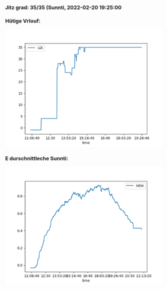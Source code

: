 ### Jitz grad: 35/35 (Sunnti, 2022-02-20 19:25:00

### Hütige Vrlouf:
![Graph](Today.png)

### E durschnittleche Sunnti:
![Graph](Sunnti.png)
